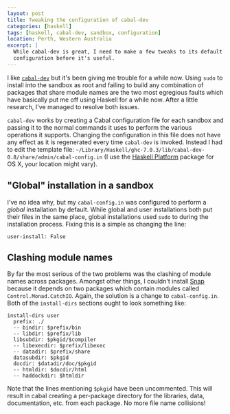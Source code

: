 ```yaml
---
layout: post
title: Tweaking the configuration of cabal-dev 
categories: [haskell]
tags: [haskell, cabal-dev, sandbox, configuration]
location: Perth, Western Australia
excerpt: |
  While cabal-dev is great, I need to make a few tweaks to its default
  configuration before it's useful.
---
```


I like [`cabal-dev`][1] but it's been giving me trouble for a while now. Using
`sudo` to install into the sandbox as root and failing to build any
combination of packages that share module names are the two most egregious
faults which have basically put me off using Haskell for a while now. After a
little research, I've managed to resolve both issues.

`cabal-dev` works by creating a Cabal configuration file for each sandbox and
passing it to the normal commands it uses to perform the various operations it
supports. Changing the configuration in this file does not have any effect as
it is regenerated every time `cabal-dev` is invoked. Instead I had to edit the
template file:
`~/Library/Haskell/ghc-7.0.3/lib/cabal-dev-0.8/share/admin/cabal-config.in` (I
use the [Haskell Platform][2] package for OS X, your location might vary).

"Global" installation in a sandbox
----------------------------------

I've no idea why, but my `cabal-config.in` was configured to perform a
*global* installation by default. While global and user installations both put
their files in the same place, global installations used `sudo` to during the
installation process. Fixing this is a simple as changing the line:

    user-install: False

Clashing module names
---------------------

By far the most serious of the two problems was the clashing of module names
across packages. Amongst other things, I couldn't install [Snap][3] because it
depends on two packages which contain modules called `Control.Monad.CatchIO`.
Again, the solution is a change to `cabal-config.in`. Both of the
`install-dirs` sections ought to look something like:

    install-dirs user
      prefix: ./
      -- bindir: $prefix/bin
      -- libdir: $prefix/lib
      libsubdir: $pkgid/$compiler
      -- libexecdir: $prefix/libexec
      -- datadir: $prefix/share
      datasubdir: $pkgid
      docdir: $datadir/doc/$pkgid
      -- htmldir: $docdir/html
      -- haddockdir: $htmldir

Note that the lines mentioning `$pkgid` have been uncommented. This will
result in cabal creating a per-package directory for the libraries, data,
documentation, etc. from each package. No more file name collisions!

[1]: http://hackage.haskell.org/package/cabal-dev
[2]: http://hackage.haskell.org/platform
[3]: http://snapframework.com/
